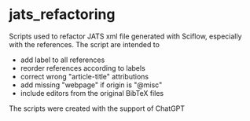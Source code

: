 # jats_refactoring
Scripts used to refactor JATS xml file generated with Sciflow, especially with the references.
The script are intended to 
- add label to all references
- reorder references according to labels
- correct wrong "article-title" attributions
- add missing "webpage" if origin is "@misc"
- include editors from the original BibTeX files

The scripts were created with the support of ChatGPT
